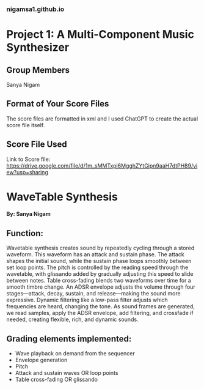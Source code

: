 ### nigamsa1.github.io

# Project 1: A Multi-Component Music Synthesizer

## Group Members
Sanya Nigam

## Format of Your Score Files
The score files are formatted in xml and I used ChatGPT to create the actual score file itself.

## Score File Used
Link to Score file: https://drive.google.com/file/d/1m_sMMTxpl6MgghZYtGipn9aaH7dtPH89/view?usp=sharing

# WaveTable Synthesis
#### By: Sanya Nigam

## Function:
Wavetable synthesis creates sound by repeatedly cycling through a stored waveform. This waveform has an attack and sustain phase. The attack shapes the initial sound, while the sustain phase loops smoothly between set loop points. The pitch is controlled by the reading speed through the wavetable, with glissando added by gradually adjusting this speed to slide between notes. Table cross-fading blends two waveforms over time for a smooth timbre change. An ADSR envelope adjusts the volume through four stages—attack, decay, sustain, and release—making the sound more expressive. Dynamic filtering like a low-pass filter adjusts which frequencies are heard, changing the tone. As sound frames are generated, we read samples, apply the ADSR envelope, add filtering, and crossfade if needed, creating flexible, rich, and dynamic sounds.

## Grading elements implemented:
- Wave playback on demand from the sequencer
- Envelope generation
- Pitch
- Attack and sustain waves OR loop points
- Table cross-fading OR glissando
